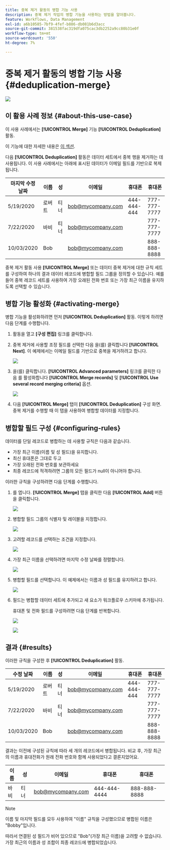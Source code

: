 ```yaml
---
title: 중복 제거 활동의 병합 기능 사용
description: 중복 제거 작업의 병합 기능을 사용하는 방법을 알아봅니다.
feature: Workflows, Data Management
exl-id: a6b10585-7bf9-4fef-b886-db081b6d3acc
source-git-commit: 381538fac319dfa075cac3db2252a9cc80b31e0f
workflow-type: tm+mt
source-wordcount: '550'
ht-degree: 7%

---
```


# 중복 제거 활동의 병합 기능 사용 {#deduplication-merge}

![](../../assets/v7-only.svg)

## 이 활용 사례 정보 {#about-this-use-case}

이 사용 사례에서는 **[!UICONTROL Merge]** 기능 **[!UICONTROL Deduplication]** 활동.

이 기능에 대한 자세한 내용은 [이 섹션](deduplication.md#merging-fields-into-single-record).

다음 **[!UICONTROL Deduplication]** 활동은 데이터 세트에서 중복 행을 제거하는 데 사용됩니다. 이 사용 사례에서는 아래에 표시된 데이터가 이메일 필드를 기반으로 복제됩니다.

| 마지막 수정 날짜 | 이름 | 성 | 이메일 | 휴대폰 | 휴대폰 |
|-----|------------|-----------|-------|--------------|------|
| 5/19/2020 | 로버트 | 티너 | bob@mycompany.com | 444-444-444 | 777-777-7777 |
| 7/22/2020 | 바비 | 티너 | bob@mycompany.com |  | 777-777-7777 |
| 10/03/2020 | Bob |  | bob@mycompany.com |  | 888-888-8888 |

중복 제거 활동 사용 **[!UICONTROL Merge]** 또는 데이터 중복 제거에 대한 규칙 세트를 구성하여 하나의 결과 데이터 레코드에 병합할 필드 그룹을 정의할 수 있습니다. 예를 들어 중복 레코드 세트를 사용하여 가장 오래된 전화 번호 또는 가장 최근 이름을 유지하도록 선택할 수 있습니다.

## 병합 기능 활성화 {#activating-merge}


병합 기능을 활성화하려면 먼저 **[!UICONTROL Deduplication]** 활동. 이렇게 하려면 다음 단계를 수행합니다.

1. 활동을 열고 **[구성 편집]** 링크를 클릭합니다.

1. 중복 제거에 사용할 조정 필드를 선택한 다음 을(를) 클릭합니다 **[!UICONTROL Next]**. 이 예제에서는 이메일 필드를 기반으로 중복을 제거하려고 합니다.

   ![](assets/uc_merge_edit.png)

1. 을(를) 클릭합니다. **[!UICONTROL Advanced parameters]** 링크를 클릭한 다음 를 활성화합니다 **[!UICONTROL Merge records]** 및 **[!UICONTROL Use several record merging criteria]** 옵션.

   ![](assets/uc_merge_advanced_parameters.png)

1. 다음 **[!UICONTROL Merge]** 탭이 **[!UICONTROL Deduplication]** 구성 화면. 중복 제거를 수행할 때 이 탭을 사용하여 병합할 데이터를 지정합니다.

## 병합할 필드 구성 {#configuring-rules}

데이터를 단일 레코드로 병합하는 데 사용할 규칙은 다음과 같습니다.

* 가장 최근 이름(이름 및 성 필드)을 유지합니다.
* 최신 휴대폰은 그대로 두고
* 가장 오래된 전화 번호를 보관하세요
* 최종 레코드에 적격하려면 그룹의 모든 필드가 null이 아니어야 합니다.

이러한 규칙을 구성하려면 다음 단계를 수행합니다.

1. 를 엽니다. **[!UICONTROL Merge]** 탭을 클릭한 다음 **[!UICONTROL Add]** 버튼을 클릭합니다.

   ![](assets/uc_merge_add.png)

1. 병합할 필드 그룹의 식별자 및 레이블을 지정합니다.

   ![](assets/uc_merge_identifier.png)

1. 고려할 레코드를 선택하는 조건을 지정합니다.

   ![](assets/uc_merge_filter.png)

1. 가장 최근 이름을 선택하려면 마지막 수정 날짜를 정렬합니다.

   ![](assets/uc_merge_sort.png)

1. 병합할 필드를 선택합니다. 이 예제에서는 이름과 성 필드를 유지하려고 합니다.

   ![](assets/uc_merge_keep.png)

1. 필드는 병합할 데이터 세트에 추가되고 새 요소가 워크플로우 스키마에 추가됩니다.

   휴대폰 및 전화 필드를 구성하려면 다음 단계를 반복합니다.

   ![](assets/dedup8.png)

   ![](assets/dedup9.png)

## 결과 {#results}

이러한 규칙을 구성한 후 **[!UICONTROL Deduplication]** 활동.

| 수정 날짜 | 이름 | 성 | 이메일 | 휴대폰 | 휴대폰 |
|-----|------------|-----------|-------|--------------|------|
| 5/19/2020 | 로버트 | 티너 | bob@mycompany.com | 444-444-444 | 777-777-7777 |
| 7/22/2020 | 바비 | 티너 | bob@mycompany.com |  | 777-777-7777 |
| 10/03/2020 | Bob |  | bob@mycompany.com |  | 888-888-8888 |

결과는 이전에 구성된 규칙에 따라 세 개의 레코드에서 병합됩니다. 비교 후, 가장 최근의 이름과 휴대전화가 원래 전화 번호와 함께 사용되었다고 결론지었어요.

| 이름 | 성 | 이메일 | 휴대폰 | 휴대폰 |
|------------|-----------|-------|--------------|------|
| 바비 | 티너 | bob@mycompany.com | 444-444-4444 | 888-888-8888 |

>[!NOTE]
>
> 이름 및 마지막 필드를 모두 사용하여 &quot;이름&quot; 규칙을 구성했으므로 병합된 이름은 &quot;Bobby&quot;입니다.
>
>따라서 연결된 성 필드가 비어 있으므로 &quot;Bob&quot;(가장 최근 이름)을 고려할 수 없습니다. 가장 최근의 이름과 성 조합이 최종 레코드에 병합되었습니다.
